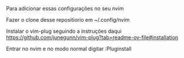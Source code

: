 Para adicionar essas configurações no seu nvim

Fazer o clone desse repositiorio em ~/.config/nvim

Instalar o vim-plug seguindo a instruções daqui https://github.com/junegunn/vim-plug?tab=readme-ov-file#installation

Entrar no nvim e no modo normal digitar :Pluginstall
